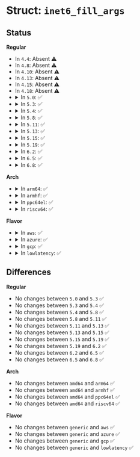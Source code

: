 # Struct: <code>inet6_fill_args</code>

## Status
<b>Regular</b>
<ul>
<li>
In <code>4.4</code>: Absent ⚠️
</li>
<li>
In <code>4.8</code>: Absent ⚠️
</li>
<li>
In <code>4.10</code>: Absent ⚠️
</li>
<li>
In <code>4.13</code>: Absent ⚠️
</li>
<li>
In <code>4.15</code>: Absent ⚠️
</li>
<li>
In <code>4.18</code>: Absent ⚠️
</li>
<li>
<details>
<summary>In <code>5.0</code>: ✅</summary>

```c
struct inet6_fill_args {
    u32 portid;
    u32 seq;
    int event;
    unsigned int flags;
    int netnsid;
    int ifindex;
    enum addr_type_t type;
};
```
</details>
</li>
<li>
<details>
<summary>In <code>5.3</code>: ✅</summary>

```c
struct inet6_fill_args {
    u32 portid;
    u32 seq;
    int event;
    unsigned int flags;
    int netnsid;
    int ifindex;
    enum addr_type_t type;
};
```
</details>
</li>
<li>
<details>
<summary>In <code>5.4</code>: ✅</summary>

```c
struct inet6_fill_args {
    u32 portid;
    u32 seq;
    int event;
    unsigned int flags;
    int netnsid;
    int ifindex;
    enum addr_type_t type;
};
```
</details>
</li>
<li>
<details>
<summary>In <code>5.8</code>: ✅</summary>

```c
struct inet6_fill_args {
    u32 portid;
    u32 seq;
    int event;
    unsigned int flags;
    int netnsid;
    int ifindex;
    enum addr_type_t type;
};
```
</details>
</li>
<li>
<details>
<summary>In <code>5.11</code>: ✅</summary>

```c
struct inet6_fill_args {
    u32 portid;
    u32 seq;
    int event;
    unsigned int flags;
    int netnsid;
    int ifindex;
    enum addr_type_t type;
};
```
</details>
</li>
<li>
<details>
<summary>In <code>5.13</code>: ✅</summary>

```c
struct inet6_fill_args {
    u32 portid;
    u32 seq;
    int event;
    unsigned int flags;
    int netnsid;
    int ifindex;
    enum addr_type_t type;
};
```
</details>
</li>
<li>
<details>
<summary>In <code>5.15</code>: ✅</summary>

```c
struct inet6_fill_args {
    u32 portid;
    u32 seq;
    int event;
    unsigned int flags;
    int netnsid;
    int ifindex;
    enum addr_type_t type;
};
```
</details>
</li>
<li>
<details>
<summary>In <code>5.19</code>: ✅</summary>

```c
struct inet6_fill_args {
    u32 portid;
    u32 seq;
    int event;
    unsigned int flags;
    int netnsid;
    int ifindex;
    enum addr_type_t type;
};
```
</details>
</li>
<li>
<details>
<summary>In <code>6.2</code>: ✅</summary>

```c
struct inet6_fill_args {
    u32 portid;
    u32 seq;
    int event;
    unsigned int flags;
    int netnsid;
    int ifindex;
    enum addr_type_t type;
};
```
</details>
</li>
<li>
<details>
<summary>In <code>6.5</code>: ✅</summary>

```c
struct inet6_fill_args {
    u32 portid;
    u32 seq;
    int event;
    unsigned int flags;
    int netnsid;
    int ifindex;
    enum addr_type_t type;
};
```
</details>
</li>
<li>
<details>
<summary>In <code>6.8</code>: ✅</summary>

```c
struct inet6_fill_args {
    u32 portid;
    u32 seq;
    int event;
    unsigned int flags;
    int netnsid;
    int ifindex;
    enum addr_type_t type;
};
```
</details>
</li>
</ul>
<b>Arch</b>
<ul>
<li>
<details>
<summary>In <code>arm64</code>: ✅</summary>

```c
struct inet6_fill_args {
    u32 portid;
    u32 seq;
    int event;
    unsigned int flags;
    int netnsid;
    int ifindex;
    enum addr_type_t type;
};
```
</details>
</li>
<li>
<details>
<summary>In <code>armhf</code>: ✅</summary>

```c
struct inet6_fill_args {
    u32 portid;
    u32 seq;
    int event;
    unsigned int flags;
    int netnsid;
    int ifindex;
    enum addr_type_t type;
};
```
</details>
</li>
<li>
<details>
<summary>In <code>ppc64el</code>: ✅</summary>

```c
struct inet6_fill_args {
    u32 portid;
    u32 seq;
    int event;
    unsigned int flags;
    int netnsid;
    int ifindex;
    enum addr_type_t type;
};
```
</details>
</li>
<li>
<details>
<summary>In <code>riscv64</code>: ✅</summary>

```c
struct inet6_fill_args {
    u32 portid;
    u32 seq;
    int event;
    unsigned int flags;
    int netnsid;
    int ifindex;
    enum addr_type_t type;
};
```
</details>
</li>
</ul>
<b>Flavor</b>
<ul>
<li>
<details>
<summary>In <code>aws</code>: ✅</summary>

```c
struct inet6_fill_args {
    u32 portid;
    u32 seq;
    int event;
    unsigned int flags;
    int netnsid;
    int ifindex;
    enum addr_type_t type;
};
```
</details>
</li>
<li>
<details>
<summary>In <code>azure</code>: ✅</summary>

```c
struct inet6_fill_args {
    u32 portid;
    u32 seq;
    int event;
    unsigned int flags;
    int netnsid;
    int ifindex;
    enum addr_type_t type;
};
```
</details>
</li>
<li>
<details>
<summary>In <code>gcp</code>: ✅</summary>

```c
struct inet6_fill_args {
    u32 portid;
    u32 seq;
    int event;
    unsigned int flags;
    int netnsid;
    int ifindex;
    enum addr_type_t type;
};
```
</details>
</li>
<li>
<details>
<summary>In <code>lowlatency</code>: ✅</summary>

```c
struct inet6_fill_args {
    u32 portid;
    u32 seq;
    int event;
    unsigned int flags;
    int netnsid;
    int ifindex;
    enum addr_type_t type;
};
```
</details>
</li>
</ul>

## Differences
<b>Regular</b>
<ul>
<li>
No changes between <code>5.0</code> and <code>5.3</code> ✅
</li>
<li>
No changes between <code>5.3</code> and <code>5.4</code> ✅
</li>
<li>
No changes between <code>5.4</code> and <code>5.8</code> ✅
</li>
<li>
No changes between <code>5.8</code> and <code>5.11</code> ✅
</li>
<li>
No changes between <code>5.11</code> and <code>5.13</code> ✅
</li>
<li>
No changes between <code>5.13</code> and <code>5.15</code> ✅
</li>
<li>
No changes between <code>5.15</code> and <code>5.19</code> ✅
</li>
<li>
No changes between <code>5.19</code> and <code>6.2</code> ✅
</li>
<li>
No changes between <code>6.2</code> and <code>6.5</code> ✅
</li>
<li>
No changes between <code>6.5</code> and <code>6.8</code> ✅
</li>
</ul>
<b>Arch</b>
<ul>
<li>
No changes between <code>amd64</code> and <code>arm64</code> ✅
</li>
<li>
No changes between <code>amd64</code> and <code>armhf</code> ✅
</li>
<li>
No changes between <code>amd64</code> and <code>ppc64el</code> ✅
</li>
<li>
No changes between <code>amd64</code> and <code>riscv64</code> ✅
</li>
</ul>
<b>Flavor</b>
<ul>
<li>
No changes between <code>generic</code> and <code>aws</code> ✅
</li>
<li>
No changes between <code>generic</code> and <code>azure</code> ✅
</li>
<li>
No changes between <code>generic</code> and <code>gcp</code> ✅
</li>
<li>
No changes between <code>generic</code> and <code>lowlatency</code> ✅
</li>
</ul>
